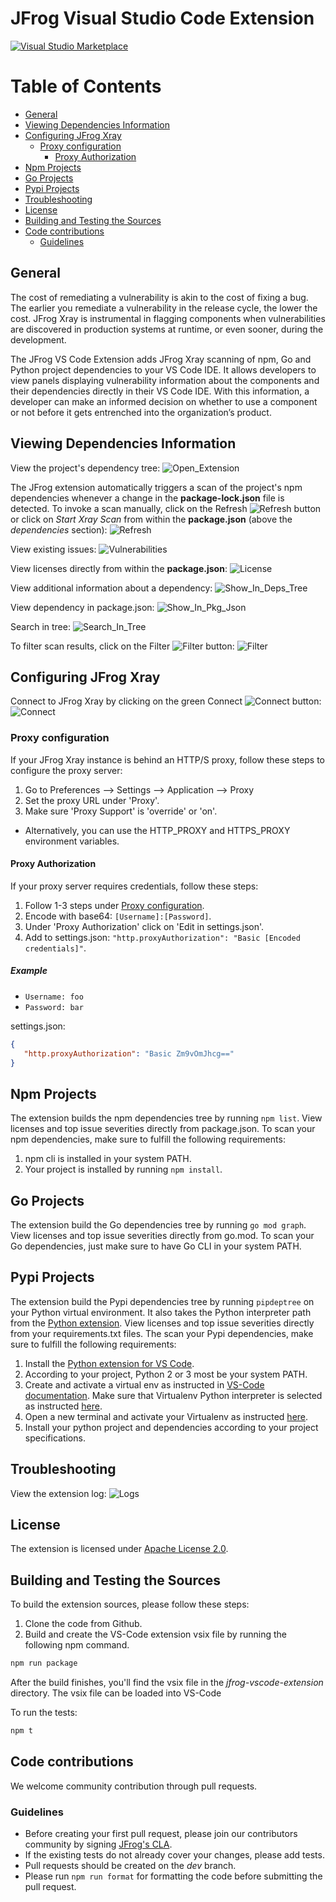 
# JFrog Visual Studio Code Extension

[![Visual Studio Marketplace](https://vsmarketplacebadge.apphb.com/version/JFrog.jfrog-vscode-extension.svg)](https://marketplace.visualstudio.com/items?itemName=JFrog.jfrog-vscode-extension)

# Table of Contents

- [General](#general)
- [Viewing Dependencies Information](#viewing-dependencies-information)
- [Configuring JFrog Xray](#configuring-jfrog-xray)
  - [Proxy configuration](#proxy-configuration)
    - [Proxy Authorization](#proxy-authorization)
- [Npm Projects](#npm-projects)
- [Go Projects](#go-projects)
- [Pypi Projects](#pypi-projects)
- [Troubleshooting](#troubleshooting)
- [License](#license)
- [Building and Testing the Sources](#building-and-testing-the-sources)
- [Code contributions](#code-contributions)
  - [Guidelines](#guidelines)

## General

The cost of remediating a vulnerability is akin to the cost of fixing a bug.
The earlier you remediate a vulnerability in the release cycle, the lower the cost.
JFrog Xray is instrumental in flagging components when vulnerabilities are discovered in production systems at runtime,
or even sooner, during the development.

The JFrog VS Code Extension adds JFrog Xray scanning of npm, Go and Python project dependencies to your VS Code IDE.
It allows developers to view panels displaying vulnerability information about the components and their dependencies directly in their VS Code IDE.
With this information, a developer can make an informed decision on whether to use a component or not before it gets entrenched into the organization’s product.

## Viewing Dependencies Information

View the project's dependency tree:
![Open_Extension](resources/readme/gifs/open.gif)

The JFrog extension automatically triggers a scan of the project's npm dependencies whenever a change in the **package-lock.json** file is detected.
To invoke a scan manually, click on the Refresh ![Refresh](resources/readme/refresh.png) button or click on *Start Xray Scan* from within the **package.json** (above the *dependencies* section):
![Refresh](resources/readme/gifs/refresh.gif)

View existing issues:
![Vulnerabilities](resources/readme/gifs/show_vulnerabilities.gif)

View licenses directly from within the **package.json**:
![License](resources/readme/gifs/license.gif)

View additional information about a dependency:
![Show_In_Deps_Tree](resources/readme/gifs/show_deps.gif)

View dependency in package.json:
![Show_In_Pkg_Json](resources/readme/gifs/show_in_pkg_json.gif)

Search in tree:
![Search_In_Tree](resources/readme/gifs/search.gif)

To filter scan results, click on the Filter ![Filter](resources/readme/filter.png) button:
![Filter](resources/readme/gifs/filter.gif)

## Configuring JFrog Xray

Connect to JFrog Xray by clicking on the green Connect ![Connect](resources/readme/connect.png) button:
![Connect](resources/readme/gifs/connect.gif)

### Proxy configuration

If your JFrog Xray instance is behind an HTTP/S proxy, follow these steps to configure the proxy server:

1. Go to Preferences --> Settings --> Application --> Proxy
1. Set the proxy URL under 'Proxy'.
1. Make sure 'Proxy Support' is 'override' or 'on'.

- Alternatively, you can use the HTTP_PROXY and HTTPS_PROXY environment variables.

#### Proxy Authorization

If your proxy server requires credentials, follow these steps:

1. Follow 1-3 steps under [Proxy configuration](#proxy-configuration).
1. Encode with base64: `[Username]:[Password]`.
1. Under 'Proxy Authorization' click on 'Edit in settings.json'.
1. Add to settings.json: `"http.proxyAuthorization": "Basic [Encoded credentials]"`.

##### Example

- `Username: foo`
- `Password: bar`

settings.json:

```json
{
   "http.proxyAuthorization": "Basic Zm9vOmJhcg=="
}
```

## Npm Projects

The extension builds the npm dependencies tree by running `npm list`. View licenses and top issue severities directly from package.json.
To scan your npm dependencies, make sure to fulfill the following requirements:

1. npm cli is installed in your system PATH.
1. Your project is installed by running `npm install`.

## Go Projects

The extension build the Go dependencies tree by running `go mod graph`. View licenses and top issue severities directly from go.mod.
To scan your Go dependencies, just make sure to have Go CLI in your system PATH.

## Pypi Projects

The extension build the Pypi dependencies tree by running `pipdeptree` on your Python virtual environment. It also takes the Python interpreter path from the [Python extension](https://marketplace.visualstudio.com/items?itemName=ms-python.python). View licenses and top issue severities directly from your requirements.txt files. The scan your Pypi dependencies, make sure to fulfill the following requirements:

1. Install the [Python extension for VS Code](https://code.visualstudio.com/docs/python/python-tutorial#_install-visual-studio-code-and-the-python-extension).
1. According to your project, Python 2 or 3 most be your system PATH.
1. Create and activate a virtual env as instructed in [VS-Code documentation](https://code.visualstudio.com/docs/python/environments#_global-virtual-and-conda-environments). Make sure that Virtualenv Python interpreter is selected as instructed [here](https://code.visualstudio.com/docs/python/environments#_select-and-activate-an-environment).
1. Open a new terminal and activate your Virtualenv as instructed [here](https://virtualenv.pypa.io/en/latest/userguide/#activate-script).
1. Install your python project and dependencies according to your project specifications.

## Troubleshooting

View the extension log:
![Logs](resources/readme/gifs/logs.gif)

## License

The extension is licensed under [Apache License 2.0](LICENSE).

## Building and Testing the Sources

To build the extension sources, please follow these steps:

1. Clone the code from Github.
1. Build and create the VS-Code extension vsix file by running the following npm command.

```bash
npm run package
```

   After the build finishes, you'll find the vsix file in the _jfrog-vscode-extension_ directory.
   The vsix file can be loaded into VS-Code

To run the tests:

```bash
npm t
```

## Code contributions

We welcome community contribution through pull requests.

### Guidelines

- Before creating your first pull request, please join our contributors community by signing [JFrog's CLA](https://secure.echosign.com/public/hostedForm?formid=5IYKLZ2RXB543N).
- If the existing tests do not already cover your changes, please add tests.
- Pull requests should be created on the _dev_ branch.
- Please run `npm run format` for formatting the code before submitting the pull request.
